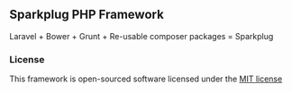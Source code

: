 ## Sparkplug PHP Framework

Laravel + Bower + Grunt + Re-usable composer packages =  Sparkplug

### License

This framework is open-sourced software licensed under the [MIT license](http://opensource.org/licenses/MIT)
